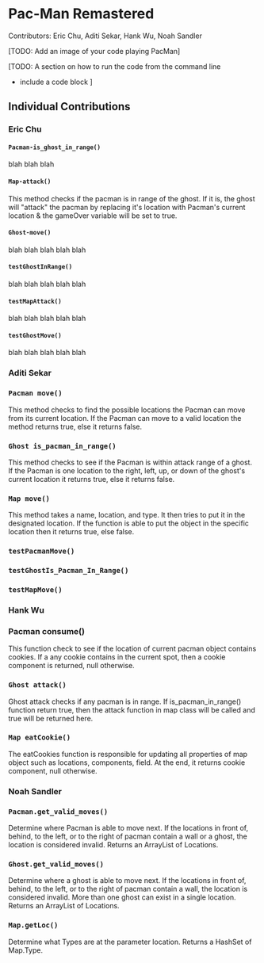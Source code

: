 # Pac-Man Remastered
Contributors: Eric Chu, Aditi Sekar, Hank Wu, Noah Sandler


[TODO: Add an image of your code playing PacMan]


[TODO: A section on how to run the code from the command line
  - include a code block
]



## Individual Contributions

### Eric Chu



#### `Pacman-is_ghost_in_range()`
blah blah blah

#### `Map-attack()`
This method checks if the pacman is in range of the ghost. If it is, the ghost will "attack" the pacman by replacing it's location with Pacman's current location
& the gameOver variable will be set to true.

#### `Ghost-move()`
blah blah blah blah blah

#### `testGhostInRange()`
blah blah blah blah blah

#### `testMapAttack()`
blah blah blah blah blah

#### `testGhostMove()`
blah blah blah blah blah



### Aditi Sekar

### `Pacman move()`
This method checks to find the possible locations the Pacman can move from its current location. If the Pacman can move to a valid location the method returns true, else it returns false.

### `Ghost is_pacman_in_range()`
This method checks to see if the Pacman is within attack range of a ghost. If the Pacman is one location to the right, left, up, or down of the ghost's current location it returns true, else it returns false.

### `Map move()`
This method takes a name, location, and type. It then tries to put it in the designated location. If the function is able to put the object in the specific location then it returns true, else false.

### `testPacmanMove()`

### `testGhostIs_Pacman_In_Range()`

### `testMapMove()`



### Hank Wu

### Pacman consume()
This function check to see if the location of current pacman object contains cookies. If a any cookie contains in the current spot, then a cookie component is returned, null otherwise.

### `Ghost attack()`
Ghost attack checks if any pacman is in range. If is_pacman_in_range() function return true, then the attack function in map class will be called and true will be returned here.

### `Map eatCookie()`
The eatCookies function is responsible for updating all properties of map object such as locations, components, field. At the end, it returns cookie component, null otherwise.


### Noah Sandler

### `Pacman.get_valid_moves()`
Determine where Pacman is able to move next. If the locations in front of, behind, to the left, or to the right of pacman contain a wall or a ghost, the location is considered invalid. Returns an ArrayList of Locations.

### `Ghost.get_valid_moves()`
Determine where a ghost is able to move next. If the locations in front of, behind, to the left, or to the right of pacman contain a wall, the location is considered invalid. More than one ghost can exist in a single location. Returns an ArrayList of Locations.

### `Map.getLoc()`
Determine what Types are at the parameter location. Returns a HashSet of Map.Type.
